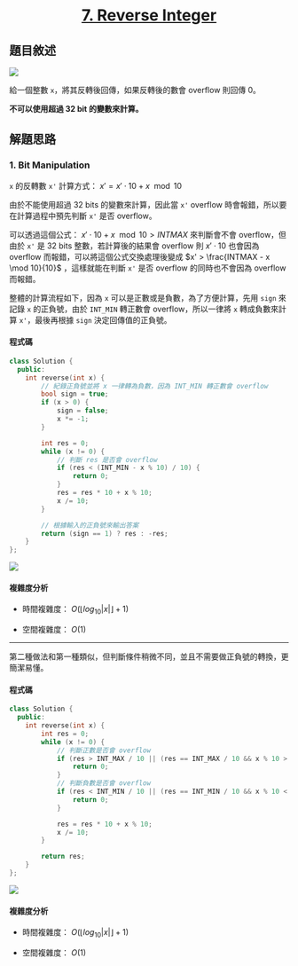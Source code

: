 # <center> [7. Reverse Integer](https://leetcode.com/problems/reverse-integer/description/) </center>

## 題目敘述

[![](https://i.imgur.com/MaCqdkQ.png)](https://i.imgur.com/MaCqdkQ.png)

給一個整數 `x`，將其反轉後回傳，如果反轉後的數會 overflow 則回傳 0。

**不可以使用超過 32 bit 的變數來計算。**

## 解題思路

### 1. Bit Manipulation

`x` 的反轉數 `x'` 計算方式： $x' = x' \cdot 10 + x \mod 10$

由於不能使用超過 32 bits 的變數來計算，因此當 `x'` overflow 時會報錯，所以要在計算過程中預先判斷 `x'` 是否 overflow。

可以透過這個公式： $x' \cdot 10 + x \mod 10 > INTMAX$ 來判斷會不會 overflow，但由於 `x'` 是 32 bits 整數，若計算後的結果會 overflow 則 $x' \cdot 10$ 也會因為 overflow 而報錯，可以將這個公式交換處理後變成 $x' > \frac{INTMAX - x \mod 10}{10}$ ，這樣就能在判斷 `x'` 是否 overflow 的同時也不會因為 overflow 而報錯。

整體的計算流程如下，因為 `x` 可以是正數或是負數，為了方便計算，先用 `sign` 來記錄 `x` 的正負號，由於 `INT_MIN` 轉正數會 overflow，所以一律將 `x` 轉成負數來計算 `x'`，最後再根據 `sign` 決定回傳值的正負號。

#### 程式碼

```cpp {.line-numbers}
class Solution {
  public:
    int reverse(int x) {
        // 紀錄正負號並將 x 一律轉為負數，因為 INT_MIN 轉正數會 overflow
        bool sign = true;
        if (x > 0) {
            sign = false;
            x *= -1;
        }

        int res = 0;
        while (x != 0) {
            // 判斷 res 是否會 overflow
            if (res < (INT_MIN - x % 10) / 10) {
                return 0;
            }
            res = res * 10 + x % 10;
            x /= 10;
        }

        // 根據輸入的正負號來輸出答案
        return (sign == 1) ? res : -res;
    }
};
```

[![](https://i.imgur.com/zOfgep9.png)](https://i.imgur.com/zOfgep9.png)

#### 複雜度分析

- 時間複雜度： $O(\lfloor log_{10}|x| \rfloor + 1)$

- 空間複雜度： $O(1)$

---

第二種做法和第一種類似，但判斷條件稍微不同，並且不需要做正負號的轉換，更簡潔易懂。

#### 程式碼

```cpp {.line-numbers}
class Solution {
  public:
    int reverse(int x) {
        int res = 0;
        while (x != 0) {
            // 判斷正數是否會 overflow
            if (res > INT_MAX / 10 || (res == INT_MAX / 10 && x % 10 > 7)) {
                return 0;
            }
            // 判斷負數是否會 overflow
            if (res < INT_MIN / 10 || (res == INT_MIN / 10 && x % 10 < -8)) {
                return 0;
            }

            res = res * 10 + x % 10;
            x /= 10;
        }

        return res;
    }
};
```

[![](https://i.imgur.com/HjTN0NP.png)](https://i.imgur.com/HjTN0NP.png)

#### 複雜度分析

- 時間複雜度： $O(\lfloor log_{10}|x| \rfloor + 1)$

- 空間複雜度： $O(1)$
